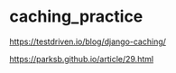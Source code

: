 # caching_practice

https://testdriven.io/blog/django-caching/

https://parksb.github.io/article/29.html
